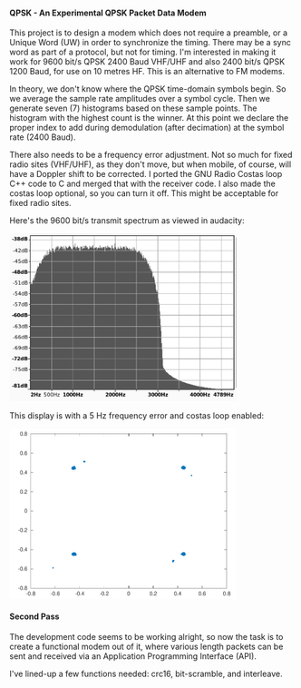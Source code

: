 #### QPSK - An Experimental QPSK Packet Data Modem
This project is to design a modem which does not require a preamble, or a Unique Word (UW) in order to synchronize the timing. There may be a sync word as part of a protocol, but not for timing. I'm interested in making it work for 9600 bit/s QPSK 2400 Baud VHF/UHF and also 2400 bit/s QPSK 1200 Baud, for use on 10 metres HF. This is an alternative to FM modems.

In theory, we don't know where the QPSK time-domain symbols begin. So we average the sample rate amplitudes over a symbol cycle. Then we generate seven (7) histograms based on these sample points. The histogram with the highest count is the winner. At this point we declare the proper index to add during demodulation (after decimation) at the symbol rate (2400 Baud).

There also needs to be a frequency error adjustment. Not so much for fixed radio sites (VHF/UHF), as they don't move, but when mobile, of course, will have a Doppler shift to be corrected. I ported the GNU Radio Costas loop C++ code to C and merged that with the receiver code. I also made the costas loop optional, so you can turn it off. This might be acceptable for fixed radio sites.

Here's the 9600 bit/s transmit spectrum as viewed in audacity:

<img src="spectrum.png" width="400">  

This display is with a 5 Hz frequency error and costas loop enabled:

<img src="scatter.png" width="400">  

#### Second Pass
The development code seems to be working alright, so now the task is to create a functional modem out of it, where various length packets can be sent and received via an Application Programming Interface (API).

I've lined-up a few functions needed: crc16, bit-scramble, and interleave.
